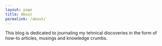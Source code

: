 ```yaml
---
layout: page
title: About
permalink: /about/
---
```


This blog is dedicated to journaling my tehnical discoveries in the form of how-to articles, musings and knowledge crumbs.